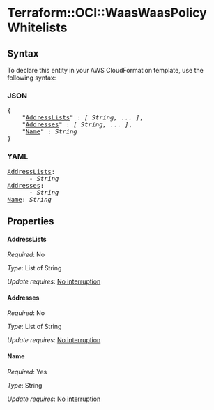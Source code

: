 # Terraform::OCI::WaasWaasPolicy Whitelists

## Syntax

To declare this entity in your AWS CloudFormation template, use the following syntax:

### JSON

<pre>
{
    "<a href="#addresslists" title="AddressLists">AddressLists</a>" : <i>[ String, ... ]</i>,
    "<a href="#addresses" title="Addresses">Addresses</a>" : <i>[ String, ... ]</i>,
    "<a href="#name" title="Name">Name</a>" : <i>String</i>
}
</pre>

### YAML

<pre>
<a href="#addresslists" title="AddressLists">AddressLists</a>: <i>
      - String</i>
<a href="#addresses" title="Addresses">Addresses</a>: <i>
      - String</i>
<a href="#name" title="Name">Name</a>: <i>String</i>
</pre>

## Properties

#### AddressLists

_Required_: No

_Type_: List of String

_Update requires_: [No interruption](https://docs.aws.amazon.com/AWSCloudFormation/latest/UserGuide/using-cfn-updating-stacks-update-behaviors.html#update-no-interrupt)

#### Addresses

_Required_: No

_Type_: List of String

_Update requires_: [No interruption](https://docs.aws.amazon.com/AWSCloudFormation/latest/UserGuide/using-cfn-updating-stacks-update-behaviors.html#update-no-interrupt)

#### Name

_Required_: Yes

_Type_: String

_Update requires_: [No interruption](https://docs.aws.amazon.com/AWSCloudFormation/latest/UserGuide/using-cfn-updating-stacks-update-behaviors.html#update-no-interrupt)

